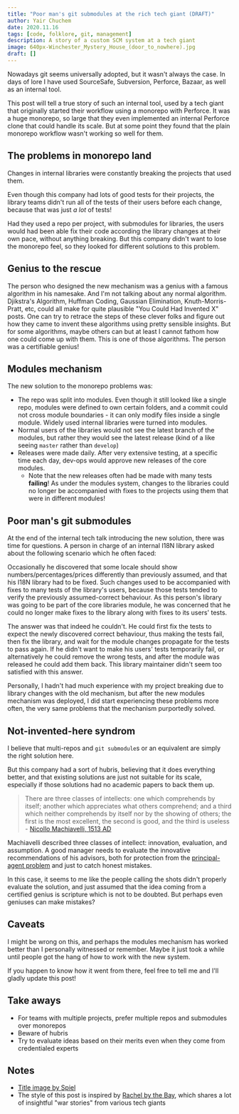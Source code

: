 ```yaml
---
title: "Poor man's git submodules at the rich tech giant (DRAFT)"
author: Yair Chuchem
date: 2020.11.16
tags: [code, folklore, git, management]
description: A story of a custom SCM system at a tech giant
image: 640px-Winchester_Mystery_House_(door_to_nowhere).jpg
draft: []
---
```


Nowadays git seems universally adopted, but it wasn't always the case.
In days of lore I have used SourceSafe, Subversion, Perforce, Bazaar, as well as an internal tool.

This post will tell a true story of such an internal tool,
used by a tech giant that originally started their workflow using a monorepo with Perforce.
It was a huge monorepo, so large that they even implemented an internal Perforce clone that could handle its scale. But at some point they found that the plain monorepo workflow wasn't working so well for them.

## The problems in monorepo land

Changes in internal libraries were constantly breaking the projects that used them.

Even though this company had lots of good tests for their projects, the library teams didn't run all of the tests of their users before each change, because that was just *a lot* of tests!

Had they used a repo per project, with submodules for libraries, the users would had been able fix their code according the library changes at their own pace, without anything breaking.
But this company didn't want to lose the monorepo feel, so they looked for different solutions to this problem.

## Genius to the rescue

The person who designed the new mechanism was a genius with a famous algorithm in his namesake. And I'm not talking about any normal algorithm. Djikstra's Algorithm, Huffman Coding, Gaussian Elimination, Knuth-Morris-Pratt, etc, could all make for quite plausible "You Could Had Invented X" posts. One can try to retrace the steps of these clever folks and figure out how they came to invent these algorithms using pretty sensible insights. But for some algorithms, maybe others can but at least I cannot fathom how one could come up with them. This is one of those algorithms. The person was a certifiable genius!

## Modules mechanism

The new solution to the monorepo problems was:

* The repo was split into modules. Even though it still looked like a single repo, modules were defined to own certain folders, and a commit could not cross module boundaries - it can only modify files inside a single module. Widely used internal libraries were turned into modules.
* Normal users of the libraries would not see the latest branch of the modules, but rather they would see the latest release (kind of a like seeing `master` rather than `develop`)
* Releases were made daily. After very extensive testing, at a specific time each day, dev-ops would approve new releases of the core modules.
  * Note that the new releases often had be made with many tests **failing**! As under the modules system, changes to the libraries could no longer be accompanied with fixes to the projects using them that were in different modules!

## Poor man's git submodules

At the end of the internal tech talk introducing the new solution, there was time for questions.
A person in charge of an internal I18N library asked about the following scenario which he often faced:

Occasionally he discovered that some locale should show numbers/percentages/prices differently than previously assumed, and that his I18N library had to be fixed.
Such changes used to be accompanied with fixes to many tests of the library's users,
because those tests tended to verify the previously assumed-correct behaviour.
As this person's library was going to be part of the core libraries module, he was concerned that he could no longer make fixes to the library along with fixes to its users' tests.

The answer was that indeed he couldn't. He could first fix the tests to expect the newly discovered correct behaviour, thus making the tests fail, then fix the library, and wait for the module changes propagate for the tests to pass again. If he didn't want to make his users' tests temporarily fail, or alternatively he could remove the wrong tests, and after the module was released he could add them back.
This library maintainer didn't seem too satisfied with this answer.

Personally, I hadn't had much experience with my project breaking due to library changes with the old mechanism, but after the new modules mechanism was deployed, I did start experiencing these problems more often, the very same problems that the mechanism purportedly solved.

## Not-invented-here syndrom

I believe that multi-repos and `git submodule`s or an equivalent are simply the right solution here.

But this company had a sort of hubris, believing that it does everything better, and that existing solutions are just not suitable for its scale, especially if those solutions had no academic papers to back them up.

> There are three classes of intellects: one which comprehends by itself; another which appreciates what others comprehend; and a third which neither comprehends by itself nor by the showing of others; the first is the most excellent, the second is good, and the third is useless - [Nicollo Machiavelli, 1513 AD](https://en.wikiquote.org/wiki/Niccol%C3%B2_Machiavelli)

Machiavelli described three classes of intellect: innovation, evaluation, and assumption. A good manager needs to evaluate the innovative recommendations of his advisors, both for protection from the [principal-agent problem](https://en.wikipedia.org/wiki/Principal%E2%80%93agent_problem) and just to catch honest mistakes.

In this case, it seems to me like the people calling the shots didn't properly evaluate the solution, and just assumed that the idea coming from a certified genius is scripture which is not to be doubted. But perhaps even geniuses can make mistakes?

## Caveats

I might be wrong on this, and perhaps the modules mechanism has worked better than I personally witnessed or remember. Maybe it just took a while until people got the hang of how to work with the new system.

If you happen to know how it went from there, feel free to tell me and I'll gladly update this post!

## Take aways

* For teams with multiple projects, prefer multiple repos and submodules over monorepos
* Beware of hubris
* Try to evaluate ideas based on their merits even when they come from credentialed experts

## Notes

* [Title image by Spiel](https://commons.wikimedia.org/wiki/File:Winchester_Mystery_House_(door_to_nowhere).jpg)
* The style of this post is inspired by [Rachel by the Bay](https://rachelbythebay.com/w/), which shares a lot of insightful "war stories" from various tech giants
